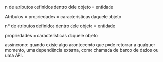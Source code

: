 n de atributos definidos dentro dele
objeto = entidade

Atributos = propriedades = características daquele objeto

nº  de atributos definidos dentro dele
objeto = entidade

propriedades = características daquele objeto

assíncrono: quando existe algo acontecendo que pode retornar a qualquer momento, uma dependência externa, como chamada de banco de dados ou uma API.

